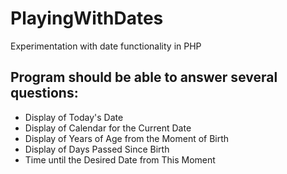 # PlayingWithDates
Experimentation with date functionality in PHP

## Program should be able to answer several questions:

- Display of Today's Date
- Display of Calendar for the Current Date
- Display of Years of Age from the Moment of Birth
- Display of Days Passed Since Birth
- Time until the Desired Date from This Moment
